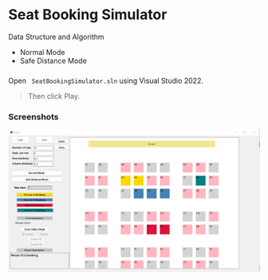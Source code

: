 # Seat Booking Simulator
Data Structure and Algorithm


+ Normal Mode
+ Safe Distance Mode

###
Open ``` SeatBookingSimulator.sln``` using Visual Studio 2022. 
> Then click Play.

### Screenshots
![Completions](CompletionScreenshots/SeatBookingSimulator.png)
